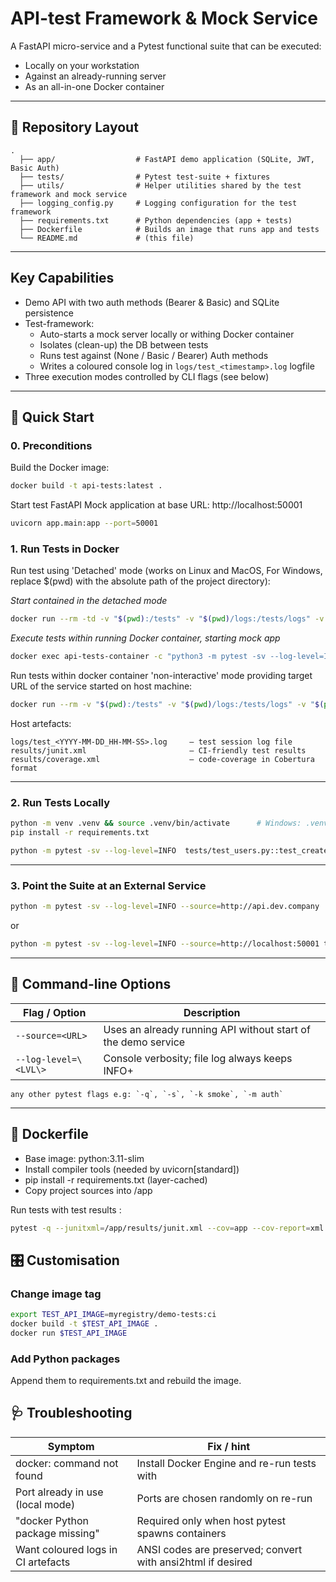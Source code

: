 # API-test Framework & Mock Service

A FastAPI micro-service and a Pytest functional suite that can be executed:

- Locally on your workstation
- Against an already-running server
- As an all-in-one Docker container

---

## 📂 Repository Layout

```text
.   
  ├── app/                  # FastAPI demo application (SQLite, JWT, Basic Auth) 
  ├── tests/                # Pytest test-suite + fixtures 
  ├── utils/                # Helper utilities shared by the test framework and mock service
  ├── logging_config.py     # Logging configuration for the test framework 
  ├── requirements.txt      # Python dependencies (app + tests) 
  ├── Dockerfile            # Builds an image that runs app and tests 
  └── README.md             # (this file)
```

---

## Key Capabilities

- Demo API with two auth methods (Bearer & Basic) and SQLite persistence
- Test-framework:
  - Auto-starts a mock server locally or withing Docker container
  - Isolates (clean-up) the DB between tests
  - Runs test against (None / Basic / Bearer) Auth methods
  - Writes a coloured console log in `logs/test_<timestamp>.log` logfile
- Three execution modes controlled by CLI flags (see below)

---

## 🚀 Quick Start
### 0. Preconditions

Build the Docker image:

```bash
docker build -t api-tests:latest .
```

Start test FastAPI Mock application at base URL: http://localhost:50001

```bash
uvicorn app.main:app --port=50001
```

### 1. Run Tests in Docker
Run test using 'Detached' mode (works on Linux and MacOS, For Windows, replace $(pwd) with the absolute path of the project directory):

*Start contained in the detached mode*
```bash
docker run --rm -td -v "$(pwd):/tests" -v "$(pwd)/logs:/tests/logs" -v "$(pwd)/results:/tests/results" --name api-tests-container api-tests
```
*Execute tests within running Docker container, starting mock app*
```bash
docker exec api-tests-container -c "python3 -m pytest -sv --log-level=INFO tests/test_users.py::test_create_and_fetch_user"
```

Run tests within docker container 'non-interactive' mode providing target URL of the service started on host machine:

```bash
docker run --rm -v "$(pwd):/tests" -v "$(pwd)/logs:/tests/logs" -v "$(pwd)/results:/tests/results" --name api-tests-container api-tests:latest -c "python3 -m pytest -sv --log-level=DEBUG --source=http://host.docker.internal:50001 tests/test_users.py::test_create_and_fetch_user"
```

Host artefacts:
```text
logs/test_<YYYY-MM-DD_HH-MM-SS>.log     – test session log file
results/junit.xml                       – CI-friendly test results
results/coverage.xml                    – code-coverage in Cobertura format
```
<hr>

### 2. Run Tests Locally
```bash
python -m venv .venv && source .venv/bin/activate      # Windows: .venv\Scripts\Activate
pip install -r requirements.txt
```

```bash
python -m pytest -sv --log-level=INFO  tests/test_users.py::test_create_and_fetch_user
```

<hr>

### 3. Point the Suite at an External Service

```bash
python -m pytest -sv --log-level=INFO --source=http://api.dev.company  tests/test_users.py
```
or 
```bash
python -m pytest -sv --log-level=INFO --source=http://localhost:50001 tests/test_users.py
```
<hr>

## 🔧 Command-line Options

| Flag / Option         | Description                                                   |
|-----------------------|---------------------------------------------------------------|
| `--source=<URL>`      | Uses an already running API without start of the demo service |
| `--log-level=\<LVL\>` | Console verbosity; file log always keeps INFO+                |

```text
any other pytest flags e.g: `-q`, `-s`, `-k smoke`, `-m auth`
```

<hr>

## 🐳 Dockerfile
- Base image: python:3.11-slim
- Install compiler tools (needed by uvicorn[standard])
- pip install -r requirements.txt (layer-cached)
- Copy project sources into /app

Run tests with test results :
```bash
pytest -q --junitxml=/app/results/junit.xml --cov=app --cov-report=xml:/app/results/coverage.xml
```

## 🎛️ Customisation

### Change image tag
```bash
export TEST_API_IMAGE=myregistry/demo-tests:ci
docker build -t $TEST_API_IMAGE .
docker run $TEST_API_IMAGE
```

### Add Python packages
Append them to requirements.txt and rebuild the image.


## 🩺 Troubleshooting

| Symptom                           | Fix / hint                                                  |
|------------------------------------|-------------------------------------------------------------|
| docker: command not found          | Install Docker Engine and re-run tests with                |
| Port already in use (local mode)   | Ports are chosen randomly on  re-run                        |
| "docker Python package missing"    | Required only when host pytest spawns containers            |
| Want coloured logs in CI artefacts | ANSI codes are preserved; convert with ansi2html if desired |